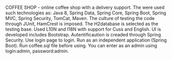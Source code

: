COFFEE SHOP - online coffee shop with a delivery support.
The were used such technologies as: Java 8, Spring Data, Spring Core, Spring Boot, Spring MVC, Spring Security, TomCat, Maven.
The culture of testing the code through JUnit, HamCrest is imposed. The H2database is selected as the testing base.
Used L10N and I18N with support for Cuss and English.
UI is developed includes Bootstrap.
Autentificaution is creaded through Spring Security. Use login page to login.
Run as an independent application (Spring Boot). Run coffee.sql file before using.
You can enter as an admin using login:admin, password:admin.


